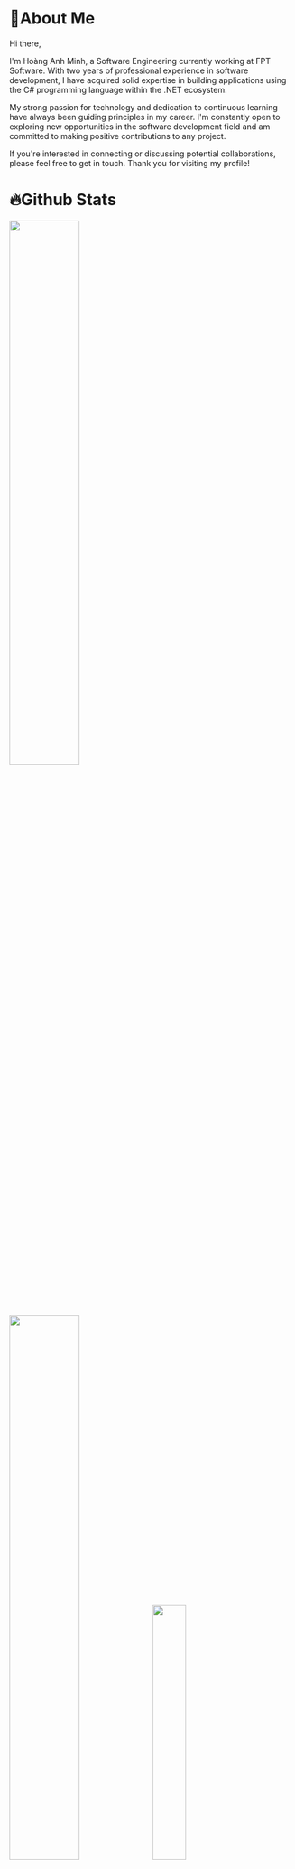 # 💫About Me 
Hi there,

I'm Hoàng Anh Minh, a Software Engineering currently working at FPT Software. With two years of professional experience in software development, I have acquired solid expertise in building applications using the C# programming language within the .NET ecosystem.

My strong passion for technology and dedication to continuous learning have always been guiding principles in my career. I'm constantly open to exploring new opportunities in the software development field and am committed to making positive contributions to any project.

If you're interested in connecting or discussing potential collaborations, please feel free to get in touch. Thank you for visiting my profile!

# 🔥Github Stats 
<p align=left>
<img algin='left' width='49.7%' src='https://readme-stats-fabio-vicente.vercel.app/api?username=hoanganhminh&count_private=true&show_icons=true&theme=react' />
<img algin='right' width='49.7%' src='https://github-readme-streak-stats.herokuapp.com/?user=hoanganhminh&theme=react' />
<img algin='left' width='34%' src='https://github-readme-stats.vercel.app/api/top-langs/?username=hoanganhminh&theme=react&hide_border=false&include_all_commits=true&count_private=false&layout=compact&langs_count=8' />
<img algin='right' width='65%' src='https://github-trophies.vercel.app/?username=hoanganhminh&theme=radical&no-frame=false&no-bg=false'/>
</p>

# 💻Technical Stack
![C#](https://img.shields.io/badge/c%23-%23239120.svg?style=for-the-badge&logo=c-sharp&logoColor=white)![.Net](https://img.shields.io/badge/.NET-5C2D91?style=for-the-badge&logo=.net&logoColor=white)![Java](https://img.shields.io/badge/java-%23ED8B00.svg?style=for-the-badge&logo=java&logoColor=white)![HTML5](https://img.shields.io/badge/html5-%23E34F26.svg?style=for-the-badge&logo=html5&logoColor=white)![CSS3](https://img.shields.io/badge/css3-%231572B6.svg?style=for-the-badge&logo=css3&logoColor=white)![JavaScript](https://img.shields.io/badge/javascript-%23323330.svg?style=for-the-badge&logo=javascript&logoColor=%23F7DF1E)![jQuery](https://img.shields.io/badge/jquery-%230769AD.svg?style=for-the-badge&logo=jquery&logoColor=white)![Bootstrap](https://img.shields.io/badge/bootstrap-%23563D7C.svg?style=for-the-badge&logo=bootstrap&logoColor=white)![JWT](https://img.shields.io/badge/JWT-black?style=for-the-badge&logo=JSON%20web%20tokens)![Auth0](https://img.shields.io/badge/auth0-%23EB5424.svg?&style=for-the-badge&logo=auth0&logoColor=white)![PostgreSQL](https://img.shields.io/badge/postgresql-%230000A0.svg?&style=for-the-badge&logo=postgresql&logoColor=white)![MicrosoftSQLServer](https://img.shields.io/badge/Microsoft%20SQL%20Sever-CC2927?style=for-the-badge&logo=microsoft%20sql%20server&logoColor=white)![MySQL](https://img.shields.io/badge/mysql-%23E4405F.svg?style=for-the-badge&logo=mysql&logoColor=white)![Jira](https://img.shields.io/badge/jira-%230A0FFF.svg?style=for-the-badge&logo=jira&logoColor=white)![Confluence](https://img.shields.io/badge/confluence-%23F6820D.svg?style=for-the-badge&logo=confluence&logoColor=white)

# 🌐Social Media 
[![LinkedIn](https://img.shields.io/badge/LinkedIn-%230077B5.svg?logo=linkedin&logoColor=white)](https://linkedin.com/in/hoanganhminh/) [![Hackerrank](https://img.shields.io/badge/-Hackerrank-2EC866?logo=HackerRank&logoColor=white)](https://www.hackerrank.com/hoanganhminh1201) [![Credly](https://img.shields.io/badge/-Credly-FF6B00?style=flat&logo=credly&logoColor=white)](https://www.credly.com/users/hoanganhminh) [![YouTube](https://img.shields.io/badge/YouTube-%23FF0000.svg?logo=YouTube&logoColor=white)](https://youtube.com/c/@TheBattleCatsVietNam) 

---
[![](https://visitcount.itsvg.in/api?id=hoanganhminh&icon=0&color=0)](https://visitcount.itsvg.in)
